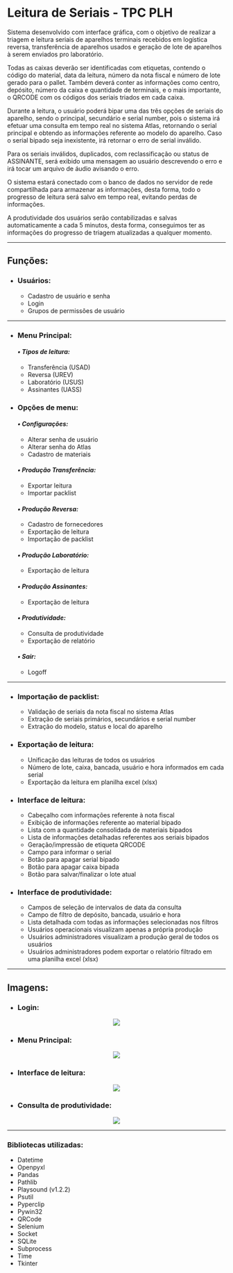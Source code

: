 # Leitura de Seriais - TPC PLH

Sistema desenvolvido com interface gráfica, com o objetivo de realizar a triagem e 
leitura seriais de aparelhos terminais recebidos em logística reversa, transferência 
de aparelhos usados e geração de lote de aparelhos à serem enviados pro laboratório.

Todas as caixas deverão ser identificadas com  etiquetas, contendo o código do material, 
data da leitura, número da nota fiscal e número de lote gerado para o pallet. Também deverá 
conter as informações como centro, depósito, número da caixa e quantidade de terminais, 
e o mais importante, o QRCODE com os códigos dos seriais triados em cada caixa.

Durante a leitura, o usuário poderá bipar uma das três opções de seriais do aparelho, sendo o 
principal, secundário e serial number, pois o sistema irá efetuar uma consulta em tempo real
no sistema Atlas, retornando o serial principal e obtendo as informações referente ao modelo do 
aparelho. Caso o serial bipado seja inexistente, irá retornar o erro de serial inválido.

Para os seriais inválidos, duplicados, com reclassificação ou status de ASSINANTE, será exibido
uma mensagem ao usuário descrevendo o erro e irá tocar um arquivo de áudio avisando o erro. 

O sistema estará conectado com o banco de dados no servidor de rede compartilhada para 
armazenar as informações, desta forma, todo o progresso de leitura será salvo em tempo real,
evitando perdas de informações.

A produtividade dos usuários serão contabilizadas e salvas automaticamente a cada 5 minutos,
desta forma, conseguimos ter as informações do progresso de triagem atualizadas a qualquer momento.

---
## Funções:
* ### Usuários: 
  - Cadastro de usuário e senha
  - Login
  - Grupos de permissões de usuário

---
* ### Menu Principal:
  #### *• Tipos de leitura:*
  - Transferência (USAD)
  - Reversa (UREV)
  - Laboratório (USUS)
  - Assinantes (UASS)

* ### Opções de menu:
  #### *• Configurações:*
  - Alterar senha de usuário
  - Alterar senha do Atlas
  - Cadastro de materiais

  #### *• Produção Transferência:*
  - Exportar leitura
  - Importar packlist

  #### *• Produção Reversa:*
  - Cadastro de fornecedores
  - Exportação de leitura
  - Importação de packlist

  #### *• Produção Laboratório:*
  - Exportação de leitura
  
  #### *• Produção Assinantes:*
  - Exportação de leitura

  #### *• Produtividade:*
  - Consulta de produtividade
  - Exportação de relatório

  #### *• Sair:*
  - Logoff

---
* ### Importação de packlist:
  - Validação de seriais da nota fiscal no sistema Atlas
  - Extração de seriais primários, secundários e serial number
  - Extração do modelo, status e local do aparelho

* ### Exportação de leitura:
  - Unificação das leituras de todos os usuários
  - Número de lote, caixa, bancada, usuário e hora informados em cada serial
  - Exportação da leitura em planilha excel (xlsx)

* ### Interface de leitura: 
  - Cabeçalho com informações referente à nota fiscal
  - Exibição de informações referente ao material bipado
  - Lista com a quantidade consolidada de materiais bipados
  - Lista de informações detalhadas referentes aos seriais bipados
  - Geração/impressão de etiqueta QRCODE
  - Campo para informar o serial
  - Botão para apagar serial bipado
  - Botão para apagar caixa bipada
  - Botão para salvar/finalizar o lote atual

* ### Interface de produtividade:
  - Campos de seleção de intervalos de data da consulta
  - Campo de filtro de depósito, bancada, usuário e hora
  - Lista detalhada com todas as informações selecionadas nos filtros
  - Usuários operacionais visualizam apenas a própria produção
  - Usuários administradores visualizam a produção geral de todos os usuários
  - Usuários administradores podem exportar o relatório filtrado em uma planilha excel (xlsx)

---
## Imagens:
* ### Login: 
<p align="center"><img src="https://i.imgur.com/DIOhcjw.png"/></p>

* ### Menu Principal: 
<p align="center"><img src="https://i.imgur.com/S7r9tB6.png"/></p>

* ### Interface de leitura: 
<p align="center"><img src="https://i.imgur.com/PlwRUD5.png"/></p>

* ### Consulta de produtividade: 
<p align="center"><img src="https://i.imgur.com/ZfEGEAO.png"/></p>

---
### Bibliotecas utilizadas:
* Datetime
* Openpyxl
* Pandas
* Pathlib
* Playsound (v1.2.2)
* Psutil
* Pyperclip
* Pywin32
* QRCode
* Selenium
* Socket
* SQLite
* Subprocess
* Time
* Tkinter